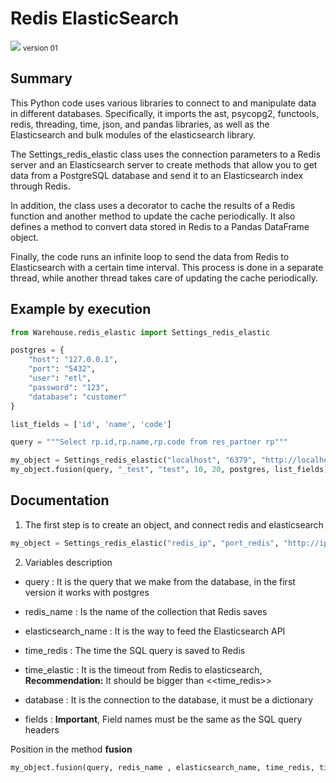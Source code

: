 # Redis ElasticSearch

![](https://i.imgur.com/sEkqRr3.png)
<small>version 01</small>

## Summary

This Python code uses various libraries to connect to and manipulate data in different databases. Specifically, it imports the ast, psycopg2, functools, redis, threading, time, json, and pandas libraries, as well as the Elasticsearch and bulk modules of the elasticsearch library.

The Settings_redis_elastic class uses the connection parameters to a Redis server and an Elasticsearch server to create methods that allow you to get data from a PostgreSQL database and send it to an Elasticsearch index through Redis.

In addition, the class uses a decorator to cache the results of a Redis function and another method to update the cache periodically. It also defines a method to convert data stored in Redis to a Pandas DataFrame object.

Finally, the code runs an infinite loop to send the data from Redis to Elasticsearch with a certain time interval. This process is done in a separate thread, while another thread takes care of updating the cache periodically.


## Example by execution

```python
from Warehouse.redis_elastic import Settings_redis_elastic

postgres = {
    "host": "127.0.0.1",
    "port": "5432",
    "user": "etl",
    "password": "123",
    "database": "customer"
}

list_fields = ['id', 'name', 'code']

query = """Select rp.id,rp.name,rp.code from res_partner rp"""

my_object = Settings_redis_elastic("localhost", "6379", "http://localhost:9200")
my_object.fusion(query, "_test", "test", 10, 20, postgres, list_fields)
``` 

## Documentation

1. The first step is to create an object, and connect redis and elasticsearch

```python
my_object = Settings_redis_elastic("redis_ip", "port_redis", "http://ip_elasticserch:port")
```

2. Variables description


 - query : It is the query that we make from the database, in the first version it works with postgres
 
 - redis_name : Is the name of the collection that Redis saves
 
 - elasticsearch_name : It is the way to feed the Elasticsearch API
 
 - time_redis : The time the SQL query is saved to Redis
 
 - time_elastic : It is the timeout from Redis to elasticsearch,
 **Recommendation:** It should be bigger than <<time_redis>>
 
 - database : It is the connection to the database, it must be a dictionary
 
 - fields : **Important**, Field names must be the same as the SQL query headers


Position in the method **fusion**

```python
my_object.fusion(query, redis_name , elasticsearch_name, time_redis, time_elastic, database, fields)
```




